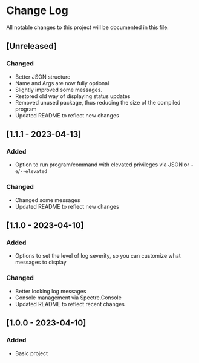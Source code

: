 # Change Log

All notable changes to this project will be documented in this file.

## [Unreleased]

### Changed

- Better JSON structure
- Name and Args are now fully optional
- Slightly improved some messages.
- Restored old way of displaying status updates
- Removed unused package, thus reducing the size of the compiled program
- Updated README to reflect new changes

## [1.1.1 - 2023-04-13]

### Added

- Option to run program/command with elevated privileges via JSON or `-e`/`--elevated`

### Changed

- Changed some messages
- Updated README to reflect new changes

## [1.1.0 - 2023-04-10]

### Added

- Options to set the level of log severity, so you can customize what messages to display

### Changed

- Better looking log messages
- Console management via Spectre.Console
- Updated README to reflect recent changes

## [1.0.0 - 2023-04-10]

### Added

- Basic project
